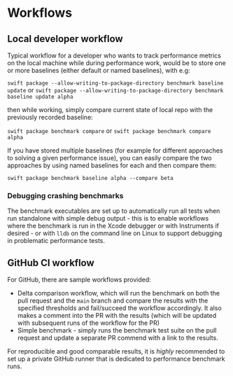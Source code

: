 #  Workflows

## Local developer workflow
Typical workflow for a developer who wants to track performance metrics on the local machine while during performance work, would be to store one or more baselines (either default or named baselines), with e.g:

`swift package --allow-writing-to-package-directory benchmark baseline update`
or
`swift package --allow-writing-to-package-directory benchmark baseline update alpha`

then while working, simply compare current state of local repo with the previously recorded baseline:

`swift package benchmark compare`
or
`swift package benchmark compare alpha`

If you have stored multiple baselines (for example for different approaches to solving a given performance issue), you can easily compare the two approaches by using named baselines for each and then compare them:

`swift package benchmark baseline alpha --compare beta`

### Debugging crashing benchmarks
The benchmark executables are set up to automatically run all tests when run standalone with simple debug output - this is to enable workflows where the benchmark is run in the Xcode debugger or with Instruments if desired - or with `lldb` on the command line on Linux to support debugging in problematic performance tests.

## GitHub CI workflow

For GitHub, there are sample workflows provided: 

* Delta comparison workflow, which will run the benchmark on both the pull request and the `main` branch and compare the results with the specified thresholds and fail/succeed the workflow accordingly. It also makes a comment into the PR with the results (which will be updated with subsequent runs of the workflow for the PR)
* Simple benchmark - simply runs the benchmark test suite on the pull request and update a separate PR commend with a link to the results.

For reproducible and good comparable results, it is *highly* recommended to set up a private GitHub runner that is
dedicated to performance benchmark runs.
